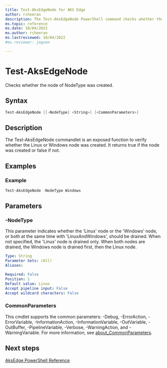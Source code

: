 ```yaml
---
title: Test-AksEdgeNode for AKS Edge
author: rcheeran
description: The Test-AksEdgeNode PowerShell command checks whether the VM was created
ms.topic: reference
ms.date: 10/04/2022
ms.author: rcheeran 
ms.lastreviewed: 10/04/2022
#ms.reviewer: jeguan

---
```


# Test-AksEdgeNode

Checks whether the node of NodeType was created.

## Syntax

```powershell
Test-AksEdgeNode [[-NodeType] <String>] [<CommonParameters>]
```

## Description

The Test-AksEdgeNode commandlet is an exposed function to verify whether the Linux or Windows node was created. It returns true if the node was created or false if not.

## Examples

### Example

```powershell
Test-AksEdgeNode -NodeType Windows
```

## Parameters

### -NodeType

This parameter indicates whether the 'Linux' node or the 'Windows' node, or both at the same time with
'LinuxAndWindows', should be drained.
When not specified, the 'Linux' node is drained only.
When both nodes are drained, the Windows node is drained first, then the Linux node.

```yaml
Type: String
Parameter Sets: (All)
Aliases:

Required: False
Position: 1
Default value: Linux
Accept pipeline input: False
Accept wildcard characters: False
```


### CommonParameters
This cmdlet supports the common parameters: -Debug, -ErrorAction, -ErrorVariable, -InformationAction, -InformationVariable, -OutVariable, -OutBuffer, -PipelineVariable, -Verbose, -WarningAction, and -WarningVariable. For more information, see [about_CommonParameters](https://go.microsoft.com/fwlink/?LinkID=113216).

## Next steps

[AksEdge PowerShell Reference](./index.md)


